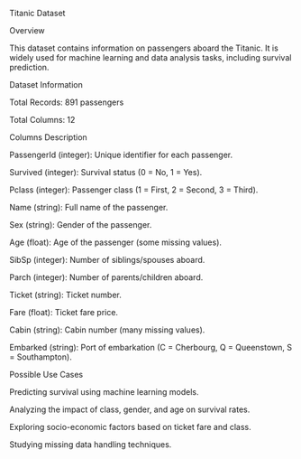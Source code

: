 Titanic Dataset

Overview

This dataset contains information on passengers aboard the Titanic. It is widely used for machine learning and data analysis tasks, including survival prediction.

Dataset Information

Total Records: 891 passengers

Total Columns: 12

Columns Description

PassengerId (integer): Unique identifier for each passenger.

Survived (integer): Survival status (0 = No, 1 = Yes).

Pclass (integer): Passenger class (1 = First, 2 = Second, 3 = Third).

Name (string): Full name of the passenger.

Sex (string): Gender of the passenger.

Age (float): Age of the passenger (some missing values).

SibSp (integer): Number of siblings/spouses aboard.

Parch (integer): Number of parents/children aboard.

Ticket (string): Ticket number.

Fare (float): Ticket fare price.

Cabin (string): Cabin number (many missing values).

Embarked (string): Port of embarkation (C = Cherbourg, Q = Queenstown, S = Southampton).

Possible Use Cases

Predicting survival using machine learning models.

Analyzing the impact of class, gender, and age on survival rates.

Exploring socio-economic factors based on ticket fare and class.

Studying missing data handling techniques.
